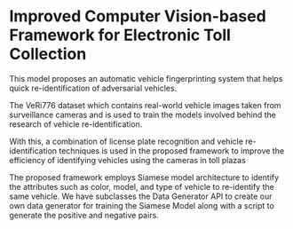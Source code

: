 <h1> Improved Computer Vision-based Framework for Electronic Toll
Collection </h1>

This model proposes an automatic vehicle fingerprinting system that helps quick re-identification of adversarial vehicles. 

The VeRi776 dataset which contains real-world vehicle images taken from surveillance cameras and is used to train the models involved behind the research of vehicle re-identification.   
 
With this, a combination of license plate recognition and vehicle re-identification techniques is used in the proposed framework to improve the efficiency of identifying vehicles using the cameras in toll plazas

The proposed framework employs Siamese model architecture to identify the attributes such as color, model, and type of vehicle to re-identify the same vehicle. We have subclasses the Data Generator API to create our own data generator for training the Siamese Model along with a script to generate the positive and negative pairs. 
